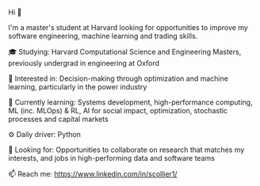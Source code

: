 Hi 👋

I'm a master's student at Harvard looking for opportunities to improve my software engineering, machine learning and trading skills.

🎓 Studying: Harvard Computational Science and Engineering Masters, previously undergrad in engineering at Oxford<br />

👀 Interested in: Decision-making through optimization and machine learning, particularly in the power industry<br />

🌱 Currently learning: Systems development, high-performance computing, ML (inc. MLOps) & RL, AI for social impact, optimization, stochastic processes and capital markets<br />

⚙️ Daily driver: Python<br />

🏢 Looking for: Opportunities to collaborate on research that matches my interests, and jobs in high-performing data and software teams<br />

📫 Reach me: https://www.linkedin.com/in/scollier1/<br />

<!---
colliers95/collier\95 is a ✨ special ✨ repository because its `README.md` (this file) appears on your GitHub profile.
You can click the Preview link to take a look at your changes.
--->
